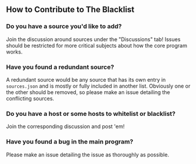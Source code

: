 ## How to Contribute to The Blacklist

### Do you have a source you'd like to add?
Join the discussion around sources under the "Discussions" tab!
Issues should be restricted for more critical subjects about how the core program works.

### Have you found a redundant source?
A redundant source would be any source that has its own entry in `sources.json` and is mostly or fully included in another list.
Obviously one or the other should be removed, so please make an issue detailing the conflicting sources.

### Do you have a host or some hosts to whitelist or blacklist?
Join the corresponding discussion and post 'em!

### Have you found a bug in the main program?
Please make an issue detailing the issue as thoroughly as possible.
